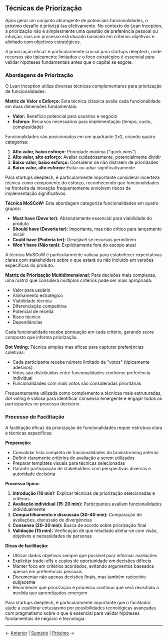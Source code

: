 ## Técnicas de Priorização

Após gerar um conjunto abrangente de potenciais funcionalidades, o próximo desafio é priorizá-las efetivamente. No contexto do Lean Inception, a priorização não é simplesmente uma questão de preferência pessoal ou intuição, mas um processo estruturado baseado em critérios objetivos e alinhado com objetivos estratégicos.

A priorização eficaz é particularmente crucial para startups deeptech, onde recursos são tipicamente limitados e o foco estratégico é essencial para validar hipóteses fundamentais antes que o capital se esgote.

### Abordagens de Priorização

O Lean Inception utiliza diversas técnicas complementares para priorização de funcionalidades:

**Matriz de Valor x Esforço:**
Esta técnica clássica avalia cada funcionalidade em duas dimensões fundamentais:
- **Valor:** Benefício potencial para usuários e negócio
- **Esforço:** Recursos necessários para implementação (tempo, custo, complexidade)

Funcionalidades são posicionadas em um quadrante 2x2, criando quatro categorias:
1. **Alto valor, baixo esforço:** Prioridade máxima ("quick wins")
2. **Alto valor, alto esforço:** Avaliar cuidadosamente, potencialmente dividir
3. **Baixo valor, baixo esforço:** Considerar se não distraem de prioridades
4. **Baixo valor, alto esforço:** Evitar ou adiar significativamente

Para startups deeptech, é particularmente importante considerar incerteza técnica como componente do esforço, reconhecendo que funcionalidades na fronteira da inovação frequentemente envolvem riscos de implementação significativos.

**Técnica MoSCoW:**
Esta abordagem categoriza funcionalidades em quatro grupos:
- **Must have (Deve ter):** Absolutamente essencial para viabilidade do produto
- **Should have (Deveria ter):** Importante, mas não crítico para lançamento inicial
- **Could have (Poderia ter):** Desejável se recursos permitirem
- **Won't have (Não terá):** Explicitamente fora do escopo atual

A técnica MoSCoW é particularmente valiosa para estabelecer expectativas claras com stakeholders sobre o que estará ou não incluído em versões específicas do produto.

**Matriz de Priorização Multidimensional:**
Para decisões mais complexas, uma matriz que considera múltiplos critérios pode ser mais apropriada:
- Valor para usuário
- Alinhamento estratégico
- Viabilidade técnica
- Diferenciação competitiva
- Potencial de receita
- Risco técnico
- Dependências

Cada funcionalidade recebe pontuação em cada critério, gerando score composto que informa priorização.

**Dot Voting:**
Técnica simples mas eficaz para capturar preferências coletivas:
- Cada participante recebe número limitado de "votos" (tipicamente adesivos)
- Votos são distribuídos entre funcionalidades conforme preferência individual
- Funcionalidades com mais votos são consideradas prioritárias

Frequentemente utilizada como complemento a técnicas mais estruturadas, dot voting é valiosa para identificar consenso emergente e engajar todos os participantes no processo decisório.

### Processo de Facilitação

A facilitação eficaz da priorização de funcionalidades requer estrutura clara e técnicas específicas:

**Preparação:**
- Consolidar lista completa de funcionalidades do brainstorming anterior
- Definir claramente critérios de avaliação a serem utilizados
- Preparar templates visuais para técnicas selecionadas
- Garantir participação de stakeholders com perspectivas diversas e autoridade decisória

**Processo típico:**
1. **Introdução (10 min):** Explicar técnicas de priorização selecionadas e critérios
2. **Avaliação individual (15-20 min):** Participantes avaliam funcionalidades individualmente
3. **Compartilhamento e discussão (30-40 min):** Comparação de avaliações, discussão de divergências
4. **Consenso (20-30 min):** Busca de acordo sobre priorização final
5. **Validação (15 min):** Verificação de que resultado alinha-se com visão, objetivos e necessidades de personas

**Dicas de facilitação:**
- Utilizar dados objetivos sempre que possível para informar avaliações
- Explicitar trade-offs e custos de oportunidade em decisões difíceis
- Manter foco em critérios acordados, evitando argumentos baseados apenas em preferências pessoais
- Documentar não apenas decisões finais, mas também raciocínio subjacente
- Reconhecer que priorização é processo contínuo que será revisitado à medida que aprendizados emergem

Para startups deeptech, é particularmente importante que o facilitador ajude a equilibrar entusiasmo por possibilidades tecnológicas avançadas com pragmatismo sobre o que é essencial para validar hipóteses fundamentais de negócio e tecnologia.

---

← [Anterior](./3.1.5_funcionalidades_priorizacao_parte1.md) | [Sumário](../../sumario.md) | [Próximo](./3.1.5_funcionalidades_priorizacao_parte3.md) →